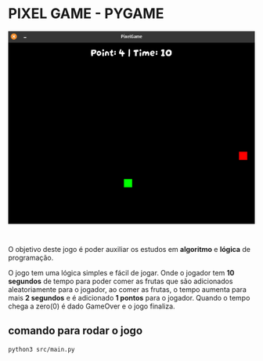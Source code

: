 # PIXEL GAME - PYGAME

<p align="center">
    <img src="game-preview.gif" width="550">
</p>

#

O objetivo deste jogo é poder auxiliar os estudos em **algoritmo** e **lógica** de programação.

O jogo tem uma lógica simples e fácil de jogar. Onde o jogador tem **10 segundos** de tempo para poder comer as frutas que são adicionados aleatoriamente para o jogador, ao comer as frutas, o tempo aumenta para mais **2 segundos** e é adicionado **1 pontos** para o jogador. Quando o tempo chega a zero(0) é dado GameOver e o jogo finaliza.


## comando para rodar o jogo
```shell
python3 src/main.py
```